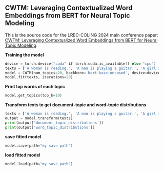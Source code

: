 ## CWTM: Leveraging Contextualized Word Embeddings from BERT for Neural Topic Modeling

This is the source code for the LREC-COLING 2024 main conference paper:
[CWTM: Leveraging Contextualized Word Embeddings from BERT for Neural Topic Modeling](https://arxiv.org/abs/2305.09329v3).

**Training the model**
```python
device = torch.device("cuda" if torch.cuda.is_available() else "cpu")
texts = ['A woman is reading.', 'A man is playing a guitar.', 'A girl is eating an apple.', 'A boy is sitting under a tree.']
model = CWTM(num_topics=20, backbone='bert-base-uncased', device=device)        
model.fit(texts, iterations=20)
```

**Print top words of each topic**
```python
model.get_topics(top_k=10)
```

**Transform texts to get document-topic and word-topic distributions**
```python
texts = ['A woman is reading.', 'A man is playing a guitar.', 'A girl is eating an apple.', 'A boy is sitting under a tree.']
output = model.transform(texts)
print(output['document_topic_distributions'])
print(output['word_topic_distributions'])
```

**save fitted model**
```python
model.save(path="my save path")
```

**load fitted model**
```python
model.load(path="my save path")
```
